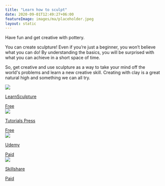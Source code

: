```yaml
---
title: "Learn how to sculpt"
date: 2020-09-01T12:49:27+06:00
featureImage: images/ma/placeholder.jpeg
layout: static
---
```


Have fun and get creative with pottery.

You can create sculpture! Even if you’re just a beginner, you won’t believe what you can do! By understanding the basics, you will be surprised with what you can achieve in a short space of time.

So, get creative and use sculpture as a way to take your mind off the world's problems and learn a new creative skill. Creating with clay is a great natural high and something we can all try.

<a class="ma-link" href="https://learnsculpture.org/"><div class="ma-card ma-card-Learning"><div class="ma-icon"><img src ="/images/Icon-check - learning - opacity.svg"/></div><div class="ma-name"><p>LearnSculpture</p></div><div class="ma-paid-text"><span>Free</span></div></div></a><a class="ma-link" href="https://tutorialspress.com/useful-sculpting-tutorials/"><div class="ma-card ma-card-Learning"><div class="ma-icon"><img src ="/images/Icon-check - learning - opacity.svg"/></div><div class="ma-name"><p>Tutorials Press</p></div><div class="ma-paid-text"><span>Free</span></div></div></a><a class="ma-link" href="https://click.linksynergy.com/deeplink?id=L8N3em0sP4o&mid=47900&murl=https://www.udemy.com/course/easily-learn-sculpture-and-modeling-in-clay/"><div class="ma-card ma-card-Learning"><div class="ma-icon"><img src ="/images/Icon-pound - learning - opacity.svg"/></div><div class="ma-name"><p>Udemy</p></div><div class="ma-paid-text"><span>Paid</span></div></div></a><a class="ma-link" href="https://www.skillshare.com/en/browse/sculpture"><div class="ma-card ma-card-Learning"><div class="ma-icon"><img src ="/images/Icon-pound - learning - opacity.svg"/></div><div class="ma-name"><p>Skillshare</p></div><div class="ma-paid-text"><span>Paid</span></div></div></a>  

<br/><br/>






